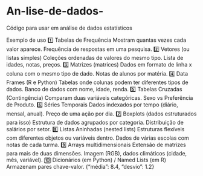 # An-lise-de-dados-
Código para usar em análise de dados estatísticos 





Exemplo de uso
1️⃣
Tabelas de Frequência
Mostram quantas vezes cada valor aparece.
Frequência de respostas em uma pesquisa.
2️⃣
Vetores (ou listas simples)
Coleções ordenadas de valores do mesmo tipo.
Lista de idades, notas, preços.
3️⃣
Matrizes (matrices)
Dados em formato de linha x coluna com o mesmo tipo de dado.
Notas de alunos por matéria.
4️⃣
Data Frames (R e Python)
Tabelas onde colunas podem ter diferentes tipos de dados.
Banco de dados com nome, idade, renda.
5️⃣
Tabelas Cruzadas (Contingência)
Comparam duas variáveis categóricas.
Sexo vs Preferência de Produto.
6️⃣
Séries Temporais
Dados indexados por tempo (diário, mensal, anual).
Preço de uma ação por dia.
7️⃣
Boxplots (dados estruturados para isso)
Estrutura de dados agrupados por categoria.
Distribuição de salários por setor.
8️⃣
Listas Aninhadas (nested lists)
Estruturas flexíveis com diferentes objetos ou variáveis dentro.
Dados de várias escolas com notas de cada turma.
9️⃣
Arrays multidimensionais
Extensão de matrizes para mais de duas dimensões.
Imagem (RGB), dados climáticos (cidade, mês, variável).
🔟
Dicionários (em Python) / Named Lists (em R)
Armazenam pares chave-valor.
{“média”: 8.4, “desvio”: 1.2}
